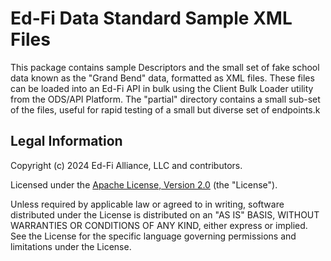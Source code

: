 # Ed-Fi Data Standard Sample XML Files

This package contains sample Descriptors and the small set of fake school data
known as the "Grand Bend" data, formatted as XML files. These files can be
loaded into an Ed-Fi API in bulk using the Client Bulk Loader utility from the
ODS/API Platform. The "partial" directory contains a small sub-set of the files,
useful for rapid testing of a small but diverse set of endpoints.k

## Legal Information

Copyright (c) 2024 Ed-Fi Alliance, LLC and contributors.

Licensed under the [Apache License, Version 2.0](LICENSE) (the "License").

Unless required by applicable law or agreed to in writing, software
distributed under the License is distributed on an "AS IS" BASIS,
WITHOUT WARRANTIES OR CONDITIONS OF ANY KIND, either express or implied.
See the License for the specific language governing permissions and
limitations under the License.
